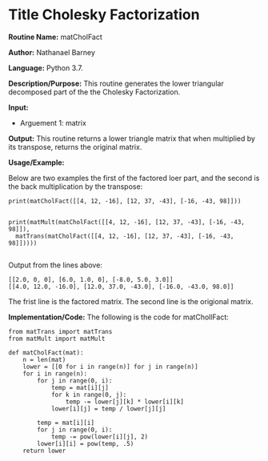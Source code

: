 # Title Cholesky Factorization

**Routine Name:**           matCholFact

**Author:** Nathanael Barney

**Language:** Python 3.7.

**Description/Purpose:** This routine generates the lower triangular decomposed part of the the Cholesky Factorization.

**Input:** 
* Arguement 1: matrix


**Output:** This routine returns a lower triangle matrix that when multiplied by its transpose, returns the original matrix.

**Usage/Example:**

Below are two examples the first of the factored loer part, and the second is the back multiplication by the transpose:

```
print(matCholFact([[4, 12, -16], [12, 37, -43], [-16, -43, 98]]))


print(matMult(matCholFact([[4, 12, -16], [12, 37, -43], [-16, -43, 98]]), 
  matTrans(matCholFact([[4, 12, -16], [12, 37, -43], [-16, -43, 98]]))))


```

Output from the lines above:

```
[[2.0, 0, 0], [6.0, 1.0, 0], [-8.0, 5.0, 3.0]]
[[4.0, 12.0, -16.0], [12.0, 37.0, -43.0], [-16.0, -43.0, 98.0]]
```

The frist line is the factored matrix. The second line is the origional matrix.

**Implementation/Code:** The following is the code for matChollFact:

```
from matTrans import matTrans
from matMult import matMult

def matCholFact(mat):
    n = len(mat)
    lower = [[0 for i in range(n)] for j in range(n)]
    for i in range(n):
        for j in range(0, i):
            temp = mat[i][j]
            for k in range(0, j):
                temp -= lower[j][k] * lower[i][k]
            lower[i][j] = temp / lower[j][j]

        temp = mat[i][i]
        for j in range(0, i):
            temp -= pow(lower[i][j], 2)
        lower[i][i] = pow(temp, .5)
    return lower

```
